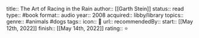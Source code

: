 title:: The Art of Racing in the Rain
author:: [[Garth Stein]]
status:: read
type:: #book
format:: audio
year:: 2008
acquired:: libby/library
topics::
genre:: #animals #dogs
tags::
icon:: 📖
url::
recommendedBy::
start:: [[May 12th, 2022]] 
finish:: [[May 14th, 2022]] 
rating:: ⭐️
